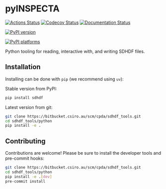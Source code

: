 # pyINSPECTA

[![Actions Status][actions-badge]][actions-link]
[![Codecov Status][codecov-badge]][codecov-link]
[![Documentation Status][rtd-badge]][rtd-link]

[![PyPI version][pypi-version]][pypi-link]

<!-- [![Conda-Forge][conda-badge]][conda-link] -->

[![PyPI platforms][pypi-platforms]][pypi-link]

<!-- [![GitHub Discussion][github-discussions-badge]][github-discussions-link] -->


<!-- prettier-ignore-start -->
[codecov-link]:             https://codecov.io/gh/AlecThomson/pyINSPECTA
[codecov-badge]:            https://codecov.io/gh/AlecThomson/pyINSPECTA/graph/badge.svg?token=7EARBRN20D
[actions-badge]:            https://github.com/AlecThomson/pyINSPECTA/workflows/CI/badge.svg
[actions-link]:             https://github.com/AlecThomson/pyINSPECTA/actions
[conda-badge]:              https://img.shields.io/conda/vn/conda-forge/pyINSPECTA
[conda-link]:               https://github.com/conda-forge/pyINSPECTA-feedstock
[github-discussions-badge]: https://img.shields.io/static/v1?label=Discussions&message=Ask&color=blue&logo=github
[github-discussions-link]:  https://github.com/AlecThomson/pyINSPECTA/discussions
[pypi-link]:                https://pypi.org/project/pyINSPECTA/
[pypi-platforms]:           https://img.shields.io/pypi/pyversions/pyINSPECTA
[pypi-version]:             https://img.shields.io/pypi/v/pyINSPECTA
[rtd-badge]:                https://readthedocs.org/projects/pyINSPECTA/badge/?version=latest
[rtd-link]:                 https://pyinspecta.readthedocs.io/en/latest/?badge=latest


<!-- prettier-ignore-end -->

Python tooling for reading, interactive with, and writing SDHDF files.

<!-- SPHINX-START -->
## Installation

Installing can be done with `pip` (we recommend using `uv`):

Stable version from PyPI:

```bash
pip install sdhdf
```

Latest version from git:

```bash
git clone https://bitbucket.csiro.au/scm/cpda/sdhdf_tools.git
cd sdhdf_tools/python
pip install -e .
```

## Contributing

Contributions are welcome! Please be sure to install the developer tools and pre-commit hooks:

```bash
git clone https://bitbucket.csiro.au/scm/cpda/sdhdf_tools.git
cd sdhdf_tools/python
pip install -e .[dev]
pre-commit install
```
